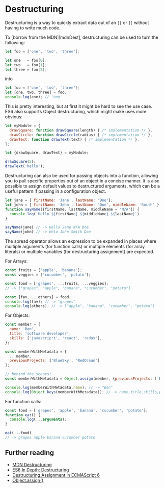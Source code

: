 # Destructuring

Destructuring is a way to quickly extract data out of an `{}` or `[]` without
having to write much code.

To [borrow from the MDN][mdnDest], destructuring can be used to turn the
following:

```js
let foo = ['one', 'two', 'three'];

let one   = foo[0];
let two   = foo[1];
let three = foo[2];
```

into

```js
let foo = ['one', 'two', 'three'];
let [one, two, three] = foo;
console.log(one); // 'one'
```

This is pretty interesting, but at first it might be hard to see the use case.
ES6 also supports Object destructuring, which might make uses more obvious:

```js
let myModule = {
  drawSquare: function drawSquare(length) { /* implementation */ },
  drawCircle: function drawCircle(radius) { /* implementation */ },
  drawText: function drawText(text) { /* implementation */ },
};

let {drawSquare, drawText} = myModule;

drawSquare(5);
drawText('hello');
```

Destructuring can also be used for passing objects into a function, allowing you to pull specific properties out of an object in a concise manner. It is also possible to assign default values to destructured arguments, which can be a useful pattern if passing in a configuration object.


```js
let jane = { firstName: 'Jane', lastName: 'Doe'};
let john = { firstName: 'John', lastName: 'Doe', middleName: 'Smith' }
function sayName({firstName, lastName, middleName = 'N/A'}) {
  console.log(`Hello ${firstName} ${middleName} ${lastName}`)  
}

sayName(jane) // -> Hello Jane N/A Doe
sayName(john) // -> Helo John Smith Doe
```

The spread operator allows an expression to be expanded in places where multiple arguments (for function calls) or multiple elements (for array literals) or multiple variables  (for destructuring assignment) are expected.

For Arrays:
```js
const fruits = ['apple', 'banana'];
const veggies = ['cucumber', 'potato'];

const food = ['grapes', ...fruits, ...veggies];
// -> ["grapes", "apple", "banana", "cucumber", "potato"]

const [fav, ...others] = food;
console.log(fav); // -> "grapes"
console.log(others); // -> ["apple", "banana", "cucumber", "potato"]
```

For Objects:
```js
const member = {
  name: 'Ben',
  title: 'software developer',
  skills: ['javascrip:t', 'react', 'redux'],
};

const memberWithMetadata = {
  ...member,
  previousProjects: ['BlueSky', 'RedOcean']
};

// behind the scenes:
const memberWithMetadata = Object.assign(member, {previousProjects: ['BlueSky', 'RedOcean']});

console.log(memberWithMetadata.name); // -> "Ben"
console.log(Object.keys(memberWithMetadata)); // -> name,title,skills,previousProjects
```

For function calls:
```js
const food = ['grapes', 'apple', 'banana', 'cucumber', 'potato'];
function eat() {
  console.log(...arguments);
}

eat(...food)
// -> grapes apple banana cucumber potato
```

## Further reading
* [MDN Destructuring](https://developer.mozilla.org/en/docs/Web/JavaScript/Reference/Operators/Destructuring_assignment)
* [ES6 In Depth: Destructuring](https://hacks.mozilla.org/2015/05/es6-in-depth-destructuring/)
* [Destructuring Assignment in ECMAScript 6](http://fitzgeraldnick.com/weblog/50/)
* [Object.assign()](https://developer.mozilla.org/en/docs/Web/JavaScript/Reference/Global_Objects/Object/assign)

